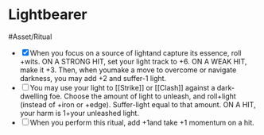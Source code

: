 # Lightbearer
#Asset/Ritual 

- <input type="checkbox" checked>When you focus on a source of lightand capture its essence, roll +wits. ON A STRONG HIT, set your light track to +6. ON A WEAK HIT, make it +3. Then, when youmake a move to overcome or navigate darkness, you may add +2 and suffer-1 light.
- <input type="checkbox">You may use your light to [[Strike]] or [[Clash]] against a dark-dwelling foe. Choose the amount of light to unleash, and roll+light (instead of +iron or +edge). Suffer-light equal to that amount. ON A HIT, your harm is 1+your unleashed light.
- <input type="checkbox">When you perform this ritual, add +1and take +1 momentum on a hit.